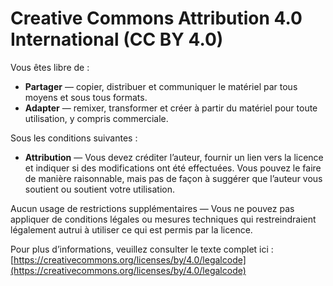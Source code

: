 # Creative Commons Attribution 4.0 International (CC BY 4.0)

Vous êtes libre de :  

- **Partager** — copier, distribuer et communiquer le matériel par tous moyens et sous tous formats.  
- **Adapter** — remixer, transformer et créer à partir du matériel pour toute utilisation, y compris commerciale.  

Sous les conditions suivantes :  

- **Attribution** — Vous devez créditer l’auteur, fournir un lien vers la licence et indiquer si des modifications ont été effectuées. Vous pouvez le faire de manière raisonnable, mais pas de façon à suggérer que l’auteur vous soutient ou soutient votre utilisation.  

Aucun usage de restrictions supplémentaires — Vous ne pouvez pas appliquer de conditions légales ou mesures techniques qui restreindraient légalement autrui à utiliser ce qui est permis par la licence.

Pour plus d’informations, veuillez consulter le texte complet ici :  
[https://creativecommons.org/licenses/by/4.0/legalcode](https://creativecommons.org/licenses/by/4.0/legalcode)
